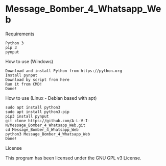 # Message_Bomber_4_Whatsapp_Web

Requirements

    Python 3
    pip 3
    pynput
    
How to use (Windows)

    Download and install Python from https://python.org
    Install pynput 
    Download by script from here
    Run it from CMD!
    Done!

How to use (Linux - Debian based with apt)

    sudo apt install python3
    sudo apt install python3-pip
    pip3 install pynput
    git clone https://github.com/A-L-V-I-N/Message_Bomber_4_Whatsapp_Web.git
    cd Message_Bomber_4_Whatsapp_Web 
    python3 Message_Bomber_4_Whatsapp_Web
    Done!

License

This program has been licensed under the GNU GPL v3 License.
